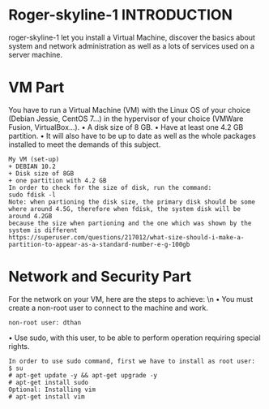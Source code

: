 # Roger-skyline-1 INTRODUCTION
roger-skyline-1 let you install a Virtual Machine, discover the
basics about system and network administration as well as a lots of services used on a
server machine.
# VM Part
You have to run a Virtual Machine (VM) with the Linux OS of your choice (Debian
Jessie, CentOS 7...) in the hypervisor of your choice (VMWare Fusion, VirtualBox...).
• A disk size of 8 GB.
• Have at least one 4.2 GB partition.
• It will also have to be up to date as well as the whole packages installed to meet
the demands of this subject.
```
My VM (set-up)
+ DEBIAN 10.2
+ Disk size of 8GB
+ one partition with 4.2 GB
In order to check for the size of disk, run the command: 
sudo fdisk -l
Note: when partioning the disk size, the primary disk should be some where around 4.5G, therefore when fdisk, the system disk will be around 4.2GB
because the size when partioning and the one which was shown by the system is different
https://superuser.com/questions/217012/what-size-should-i-make-a-partition-to-appear-as-a-standard-number-e-g-100gb
```
# Network and Security Part
For the network on your VM, here are the steps to achieve: \n
• You must create a non-root user to connect to the machine and work.
```
non-root user: dthan
```
• Use sudo, with this user, to be able to perform operation requiring special rights.
```
In order to use sudo command, first we have to install as root user:
$ su
# apt-get update -y && apt-get upgrade -y
# apt-get install sudo
Optional: Installing vim
# apt-get install vim
```
